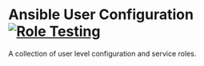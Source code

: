 # Ansible User Configuration [![Role Testing](https://github.com/DanNixon/ansible-user/actions/workflows/roles.yml/badge.svg?branch=main)](https://github.com/DanNixon/ansible-user/actions/workflows/roles.yml)

A collection of user level configuration and service roles.
